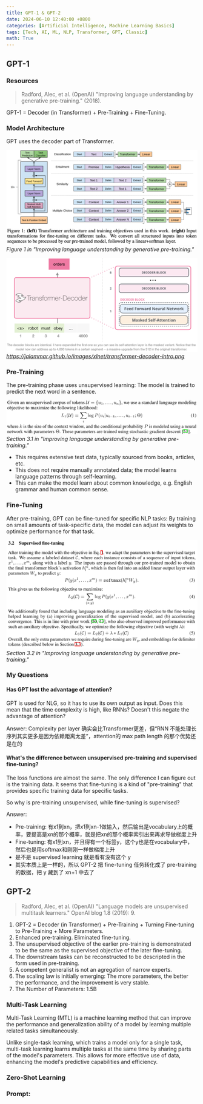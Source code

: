 ```yaml
---
title: GPT-1 & GPT-2
date: 2024-06-10 12:40:00 +0800
categories: [Artificial Intelligence, Machine Learning Basics]
tags: [Tech, AI, ML, NLP, Transformer, GPT, Classic]
math: True
---
```


## GPT-1

### Resources

> Radford, Alec, et al. (OpenAI) "Improving language understanding by generative pre-training." (2018).

GPT-1 = Decoder (in Transformer) + Pre-Training + Fine-Tuning.

### Model Architecture

GPT uses the decoder part of Transformer. 

![](../../../assets/img/2024-06-10-GPTs/img_2024-06-11-02-43-05.png)
_Figure 1 in "Improving language understanding by generative pre-training."_


![](../../../assets/img/2024-06-10-GPTs/img_2024-06-11-02-44-43.png)
_https://jalammar.github.io/images/xlnet/transformer-decoder-intro.png_


### Pre-Training

The pre-training phase uses unsupervised learning: The model is trained to predict the next word in a sentence.

![](../../../assets/img/2024-06-10-GPTs/img_2024-06-12-15-35-22.png)
_Section 3.1 in "Improving language understanding by generative pre-training."_

- This requires extensive text data, typically sourced from books, articles, etc.
- This does not require manually annotated data; the model learns language patterns through self-learning.
- This can make the model learn about common knowledge, e.g. English grammar and human common sense.


### Fine-Tuning

After pre-training, GPT can be fine-tuned for specific NLP tasks: By training on small amounts of task-specific data, the model can adjust its weights to optimize performance for that task.

![](../../../assets/img/2024-06-10-GPTs/img_2024-06-12-20-15-19.png)
_Section 3.2 in "Improving language understanding by generative pre-training."_

<!-- GPT can be fine-tuned for various tasks such as 
- text classification, 
- summarization, 
- question-answering, 
- and translation.

#### Task 1: Textual Entailment

**Textual entailment** is a task in natural language processing that focuses on determining the logical relationship between two text fragments. Specifically, it examines whether one text fragment (known as the premise) can logically imply another text fragment (known as the hypothesis).

This task is generally divided into three possible relationships:
1. **Entailment**: If the hypothesis can be logically inferred from the premise, then the premise entails the hypothesis.
2. **Contradiction**: If the premise and hypothesis logically conflict with each other, meaning the truth of the premise implies the hypothesis cannot be true, then they are contradictory.
3. **Neutral**: If there is no clear logical relationship between the premise and the hypothesis, meaning the truth or falsehood of the premise does not directly affect the truth of the hypothesis, then they are considered neutral.

Textual entailment is crucial in many NLP applications, such as question answering systems, text summarization, and information retrieval. By understanding and analyzing the logical relationships between texts, machines can better process and understand natural language. -->


### My Questions

#### Has GPT lost the advantage of attention?

GPT is used for NLG, so it has to use its own output as input. Does this mean that the time complexity is high, like RNNs? Doesn't this negate the advantage of attention?

Answer: Complexity per layer 确实会比Transformer更差，但“RNN 不能处理长序列其实更多是因为依赖距离太差”，attention的 max path length 的那个优势还是在的

#### What's the difference between unsupervised pre-training and supervised fine-tuning?

The loss functions are almost the same. The only difference I can figure out is the training data. It seems that fine-tuning is a kind of "pre-training" that provides specific training data for specific tasks. 

So why is pre-training unsupervised, while fine-tuning is supervised? 

Answer:
- Pre-training: 有x1到xn，把x1到xn-1做输入，然后输出是vocabulary上的概率，要提高是xn的那个概率，就是把xn的那个概率索引出来再求导做梯度上升
- Fine-tuning: 有x1到xn，并且得有一个标签y，这个y也是在vocabulary中，然后也是用softmax和刚刚一样做梯度上升
- 是不是 supervised learning 就是看有没有这个 y
- 其实本质上是一样的，所以 GPT-2 把 fine-tuning 任务转化成了 pre-training的数据，把 y 藏到了 xn+1 中去了

## GPT-2

> Radford, Alec, et al. (OpenAI) "Language models are unsupervised multitask learners." OpenAI blog 1.8 (2019): 9.

1. GPT-2 = Decoder (in Transformer) + Pre-Training + Turning Fine-tuning to Pre-Training + More Parameters.
2. Enhanced pre-training. Eliminated fine-tuning.
  1. The unsupervised objective of the earlier pre-training is demonstrated to be the same as the supervised objective of the later fine-tuning.
  2. The downstream tasks can be reconstructed to be descripted in the form used in pre-training.
  3. A competent generalist is not an agregation of narrow experts.
3. The scaling law is initially emerging: The more parameters, the better the performance, and the improvement is very stable.
4. The Number of Parameters: 1.5B


### Multi-Task Learning

Multi-Task Learning (MTL) is a machine learning method that can improve the performance and generalization ability of a model by learning multiple related tasks simultaneously. 

Unlike single-task learning, which trains a model only for a single task, multi-task learning learns multiple tasks at the same time by sharing parts of the model's parameters. This allows for more effective use of data, enhancing the model's predictive capabilities and efficiency.



### Zero-Shot Learning


### Prompt:
